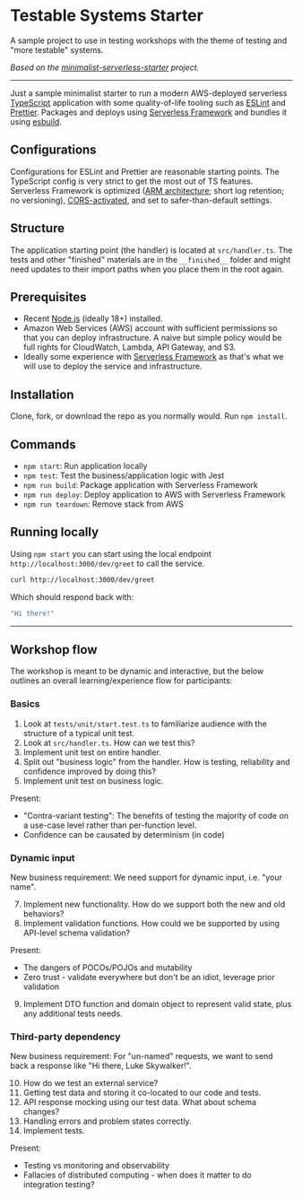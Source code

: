 # Testable Systems Starter

A sample project to use in testing workshops with the theme of testing and "more testable" systems.

_Based on the [minimalist-serverless-starter](https://github.com/mikaelvesavuori/minimalist-serverless-starter) project._

---

Just a sample minimalist starter to run a modern AWS-deployed serverless [TypeScript](https://www.typescriptlang.org) application with some quality-of-life tooling such as [ESLint](https://eslint.org) and [Prettier](https://prettier.io). Packages and deploys using [Serverless Framework](https://www.serverless.com) and bundles it using [esbuild](https://github.com/evanw/esbuild).

## Configurations

Configurations for ESLint and Prettier are reasonable starting points. The TypeScript config is very strict to get the most out of TS features. Serverless Framework is optimized ([ARM architecture](https://aws.amazon.com/blogs/aws/aws-lambda-functions-powered-by-aws-graviton2-processor-run-your-functions-on-arm-and-get-up-to-34-better-price-performance/); short log retention; no versioning), [CORS-activated](https://www.serverless.com/blog/cors-api-gateway-survival-guide/), and set to safer-than-default settings.

## Structure

The application starting point (the handler) is located at `src/handler.ts`. The tests and other "finished" materials are in the `__finished__` folder and might need updates to their import paths when you place them in the root again.

## Prerequisites

- Recent [Node.js](https://nodejs.org/en/) (ideally 18+) installed.
- Amazon Web Services (AWS) account with sufficient permissions so that you can deploy infrastructure. A naive but simple policy would be full rights for CloudWatch, Lambda, API Gateway, and S3.
- Ideally some experience with [Serverless Framework](https://www.serverless.com) as that's what we will use to deploy the service and infrastructure.

## Installation

Clone, fork, or download the repo as you normally would. Run `npm install`.

## Commands

- `npm start`: Run application locally
- `npm test`: Test the business/application logic with Jest
- `npm run build`: Package application with Serverless Framework
- `npm run deploy`: Deploy application to AWS with Serverless Framework
- `npm run teardown`: Remove stack from AWS

## Running locally

Using `npm start` you can start using the local endpoint `http://localhost:3000/dev/greet` to call the service.

```bash
curl http://localhost:3000/dev/greet
```

Which should respond back with:

```bash
"Hi there!"
```

---

## Workshop flow

The workshop is meant to be dynamic and interactive, but the below outlines an overall learning/experience flow for participants:

### Basics

1. Look at `tests/unit/start.test.ts` to familiarize audience with the structure of a typical unit test.
2. Look at `src/handler.ts`. How can we test this?
3. Implement unit test on entire handler.
4. Split out "business logic" from the handler. How is testing, reliability and confidence improved by doing this?
5. Implement unit test on business logic.

Present:

- "Contra-variant testing": The benefits of testing the majority of code on a use-case level rather than per-function level.
- Confidence can be causated by determinism (in code)

### Dynamic input

New business requirement: We need support for dynamic input, i.e. "your name".

7. Implement new functionality. How do we support both the new and old behaviors?
8. Implement validation functions. How could we be supported by using API-level schema validation?

Present:

- The dangers of POCOs/POJOs and mutability
- Zero trust - validate everywhere but don't be an idiot, leverage prior validation

9. Implement DTO function and domain object to represent valid state, plus any additional tests needs.

### Third-party dependency

New business requirement: For "un-named" requests, we want to send back a response like "Hi there, Luke Skywalker!".

10. How do we test an external service?
11. Getting test data and storing it co-located to our code and tests.
12. API response mocking using our test data. What about schema changes?
13. Handling errors and problem states correctly.
14. Implement tests.

Present:

- Testing vs monitoring and observability
- Fallacies of distributed computing - when does it matter to do integration testing?
